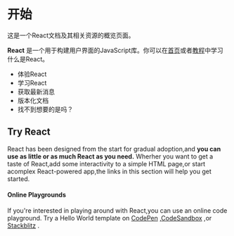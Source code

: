 # 开始



这是一个React文档及其相关资源的概览页面。



**React** 是一个用于构建用户界面的JavaScript库。你可以在[首页](https://react.docschina.org/)或者[教程](https://react.docschina.org/tutorial/tutorial.html)中学习什么是React。

* 体验React
* 学习React
* 获取最新消息
* 版本化文档
* 找不到想要的是吗？



## Try React

React has been designed from the start for gradual adoption,and **you can use as little or as much React as you need.** Wherher you want to get a taste of React,add some interactivity to a simple HTML page,or start acomplex React-powered app,the links in this section will help you get started.



#### Online Playgrounds

If you're interested in playing around with React,you can use an online code playground. Try a Hello World template on [CodePen](https://reactjs.org/redirect-to-codepen/hello-world) ,[CodeSandbox](https://codesandbox.io/s/new) ,or [Stackblitz](https://stackblitz.com/fork/react) .

